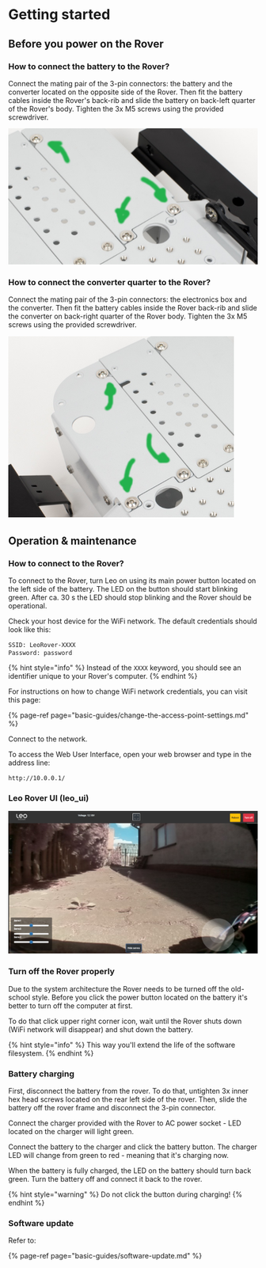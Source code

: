 # Getting started

## **Before you power on the Rover**

### How to connect the battery to the Rover?

Connect the mating pair of the 3-pin connectors: the battery and the converter located on the opposite side of the Rover. Then fit the battery cables inside the Rover's back-rib and slide the battery on back-left quarter of the Rover's body. Tighten the 3x M5 screws using the provided screwdriver.

![](.gitbook/assets/1.png)

### How to connect the converter quarter to the Rover?

Connect the mating pair of the 3-pin connectors: the electronics box and the converter. Then fit the battery cables inside the Rover back-rib and slide the converter on back-right quarter of the Rover body. Tighten the 3x M5 screws using the provided screwdriver.

![Old photo, but you&apos;ll know what to do :\)](.gitbook/assets/2.png)

## Operation & maintenance

### **How to connect to the Rover?**

To connect to the Rover, turn Leo on using its main power button located on the left side of the battery. The LED on the button should start blinking green. After ca. 30 s the LED should stop blinking and the Rover should be operational. 

Check your host device for the WiFi network. The default credentials should look like this:

```text
SSID: LeoRover-XXXX
Password: password
```

{% hint style="info" %}
Instead of the `XXXX` keyword, you should see an identifier unique to your Rover's computer.
{% endhint %}

For instructions on how to change WiFi network credentials, you can visit this page:

{% page-ref page="basic-guides/change-the-access-point-settings.md" %}

Connect to the network.

To access the Web User Interface, open your web browser and type in the address line:

```text
http://10.0.0.1/
```

### Leo Rover UI \(leo\_ui\)

![](.gitbook/assets/leo-day-2.png)

### **Turn off the Rover properly**

Due to the system architecture the Rover needs to be turned off the old-school style. Before you click the power button located on the battery it's better to turn off the computer at first.

To do that click upper right corner icon, wait until the Rover shuts down \(WiFi network will disappear\) and shut down the battery.

{% hint style="info" %}
This way you'll extend the life of the software filesystem.
{% endhint %}

### **Battery charging**

First, disconnect the battery from the rover. To do that, untighten 3x inner hex head screws located on the rear left side of the rover. Then, slide the battery off the rover frame and disconnect the 3-pin connector.

Connect the charger provided with the Rover to AC power socket - LED located on the charger will light green.

Connect the battery to the charger and click the battery button. The charger LED will change from green to red - meaning that it's charging now.

When the battery is fully charged, the LED on the battery should turn back green. Turn the battery off and connect it back to the rover.

{% hint style="warning" %}
Do not click the button during charging!
{% endhint %}

### Software update

Refer to:

{% page-ref page="basic-guides/software-update.md" %}

